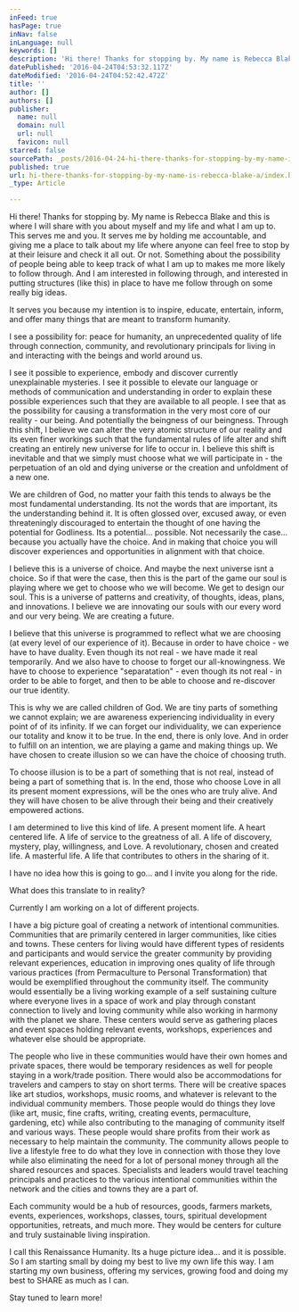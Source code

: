 ```yaml
---
inFeed: true
hasPage: true
inNav: false
inLanguage: null
keywords: []
description: 'Hi there! Thanks for stopping by. My name is Rebecca Blake and this is where I will share with you about myself and my life and what I am up to. This serves me and you. It serves me by holding me accountable, and giving me a place to talk about my life where anyone can feel free to stop by at their leisure and check it all out. Or not. Something about the possibility of people being able to keep track of what I am up to makes me more likely to follow through. And I am interested in following through, and interested in putting structures (like this) in place to have me follow through on some really big ideas.'
datePublished: '2016-04-24T04:53:32.117Z'
dateModified: '2016-04-24T04:52:42.472Z'
title: ''
author: []
authors: []
publisher:
  name: null
  domain: null
  url: null
  favicon: null
starred: false
sourcePath: _posts/2016-04-24-hi-there-thanks-for-stopping-by-my-name-is-rebecca-blake-a.md
published: true
url: hi-there-thanks-for-stopping-by-my-name-is-rebecca-blake-a/index.html
_type: Article

---
```

Hi there! Thanks for stopping by. My name is Rebecca Blake and this is where I will share with you about myself and my life and what I am up to. This serves me and you. It serves me by holding me accountable, and giving me a place to talk about my life where anyone can feel free to stop by at their leisure and check it all out. Or not. Something about the possibility of people being able to keep track of what I am up to makes me more likely to follow through. And I am interested in following through, and interested in putting structures (like this) in place to have me follow through on some really big ideas.

It serves you because my intention is to inspire, educate, entertain, inform, and offer many things that are meant to transform humanity.

I see a possibility for: peace for humanity, an unprecedented quality of life through connection, community, and revolutionary principals for living in and interacting with the beings and world around us.

I see it possible to experience, embody and discover currently unexplainable mysteries. I see it possible to elevate our language or methods of communication and understanding in order to explain these possible experiences such that they are available to all people. I see that as the possibility for causing a transformation in the very most core of our reality - our being. And potentially the beingness of our beingness. Through this shift, I believe we can alter the very atomic structure of our reality and its even finer workings such that the fundamental rules of life alter and shift creating an entirely new universe for life to occur in. I believe this shift is inevitable and that we simply must choose what we will participate in - the perpetuation of an old and dying universe or the creation and unfoldment of a new one.

We are children of God, no matter your faith this tends to always be the most fundamental understanding. Its not the words that are important, its the understanding behind it. It is often glossed over, excused away, or even threateningly discouraged to entertain the thought of one having the potential for Godliness. Its a potential... possible. Not necessarily the case... because you actually have the choice. And in making that choice you will discover experiences and opportunities in alignment with that choice.

I believe this is a universe of choice. And maybe the next universe isnt a choice. So if that were the case, then this is the part of the game our soul is playing where we get to choose who we will become. We get to design our soul. This is a universe of patterns and creativity, of thoughts, ideas, plans, and innovations. I believe we are innovating our souls with our every word and our very being. We are creating a future.

I believe that this universe is programmed to reflect what we are choosing (at every level of our experience of it). Because in order to have choice - we have to have duality. Even though its not real - we have made it real temporarily. And we also have to choose to forget our all-knowingness. We have to choose to experience "separatation" - even though its not real - in order to be able to forget, and then to be able to choose and re-discover our true identity.

This is why we are called children of God. We are tiny parts of something we cannot explain; we are awareness experiencing individuality in every point of of its infinity. If we can forget our individuality, we can experience our totality and know it to be true. In the end, there is only love. And in order to fulfill on an intention, we are playing a game and making things up. We have chosen to create illusion so we can have the choice of choosing truth.

To choose illusion is to be a part of something that is not real, instead of being a part of something that is. In the end, those who choose Love in all its present moment expressions, will be the ones who are truly alive. And they will have chosen to be alive through their being and their creatively empowered actions.

I am determined to live this kind of life. A present moment life. A heart centered life. A life of service to the greatness of all. A life of discovery, mystery, play, willingness, and Love. A revolutionary, chosen and created life. A masterful life. A life that contributes to others in the sharing of it.

I have no idea how this is going to go... and I invite you along for the ride.

What does this translate to in reality?

Currently I am working on a lot of different projects.

I have a big picture goal of creating a network of intentional communities. Communities that are primarily centered in larger communities, like cities and towns. These centers for living would have different types of residents and participants and would service the greater community by providing relevant experiences, education in improving ones quality of life through various practices (from Permaculture to Personal Transformation) that would be exemplified throughout the community itself. The community would essentially be a living working example of a self sustaining culture where everyone lives in a space of work and play through constant connection to lively and loving community while also working in harmony with the planet we share. These centers would serve as gathering places and event spaces holding relevant events, workshops, experiences and whatever else should be appropriate. 

The people who live in these communities would have their own homes and private spaces, there would be temporary residences as well for people staying in a work/trade position. There would also be accommodations for travelers and campers to stay on short terms. There will be creative spaces like art studios, workshops, music rooms, and whatever is relevant to the individual community members. Those people would do things they love (like art, music, fine crafts, writing, creating events, permaculture, gardening, etc) while also contributing to the managing of community itself and various ways. These people would share profits from their work as necessary to help maintain the community. The community allows people to live a lifestyle free to do what they love in connection with those they love while also eliminating the need for a lot of personal money through all the shared resources and spaces. Specialists and leaders would travel teaching principals and practices to the various intentional communities within the network and the cities and towns they are a part of.

Each community would be a hub of resources, goods, farmers markets, events, experiences, workshops, classes, tours, spiritual development opportunities, retreats, and much more. They would be centers for culture and truly sustainable living inspiration.

I call this Renaissance Humanity. Its a huge picture idea... and it is possible. So I am starting small by doing my best to live my own life this way. I am starting my own business, offering my services, growing food and doing my best to SHARE as much as I can.

Stay tuned to learn more!